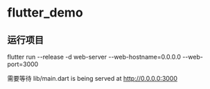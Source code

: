 # flutter_demo

## 运行项目
flutter run --release -d web-server --web-hostname=0.0.0.0 --web-port=3000

需要等待 lib/main.dart is being served at http://0.0.0.0:3000

